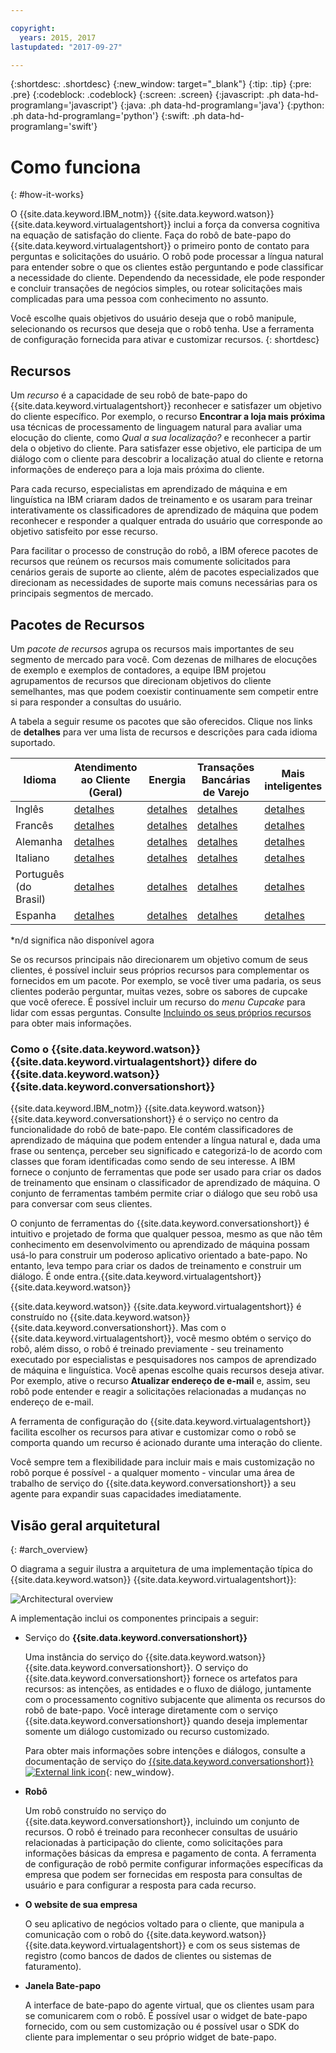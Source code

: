 ```yaml
---

copyright:
  years: 2015, 2017
lastupdated: "2017-09-27"

---
```


{:shortdesc: .shortdesc}
{:new_window: target="_blank"}
{:tip: .tip}
{:pre: .pre}
{:codeblock: .codeblock}
{:screen: .screen}
{:javascript: .ph data-hd-programlang='javascript'}
{:java: .ph data-hd-programlang='java'}
{:python: .ph data-hd-programlang='python'}
{:swift: .ph data-hd-programlang='swift'}

# Como funciona
{: #how-it-works}

O {{site.data.keyword.IBM_notm}} {{site.data.keyword.watson}} {{site.data.keyword.virtualagentshort}} inclui a força da conversa cognitiva na equação de satisfação do cliente. Faça do robô de bate-papo do {{site.data.keyword.virtualagentshort}} o primeiro ponto de contato para perguntas e solicitações do usuário. O robô pode processar a língua natural para entender sobre o que os clientes estão perguntando e pode classificar a necessidade do cliente. Dependendo da necessidade, ele pode responder e concluir transações de negócios simples, ou rotear solicitações mais complicadas para uma pessoa com conhecimento no assunto.

Você escolhe quais objetivos do usuário deseja que o robô manipule, selecionando os recursos que deseja que o robô tenha. Use a ferramenta de configuração fornecida para ativar e customizar recursos.
{: shortdesc}

## Recursos

Um *recurso* é a capacidade de seu robô de bate-papo do {{site.data.keyword.virtualagentshort}} reconhecer e satisfazer um objetivo do cliente específico. Por exemplo, o recurso **Encontrar a loja mais próxima** usa técnicas de processamento de linguagem natural para avaliar uma elocução do cliente, como *Qual a sua localização?* e reconhecer a partir dela o objetivo do cliente. Para satisfazer esse objetivo, ele participa de um diálogo com o cliente para descobrir a localização atual do cliente e retorna informações de endereço para a loja mais próxima do cliente.

Para cada recurso, especialistas em aprendizado de máquina e em linguística na IBM criaram dados de treinamento e os usaram para treinar interativamente os classificadores de aprendizado de máquina que podem reconhecer e responder a qualquer entrada do usuário que corresponde ao objetivo satisfeito por esse recurso.

Para facilitar o processo de construção do robô, a IBM oferece pacotes de recursos que reúnem os recursos mais comumente solicitados para cenários gerais de suporte ao cliente, além de pacotes especializados que direcionam as necessidades de suporte mais comuns necessárias para os principais segmentos de mercado.

## Pacotes de Recursos

Um *pacote de recursos* agrupa os recursos mais importantes de seu segmento de mercado para você. Com dezenas de milhares de elocuções de exemplo e exemplos de contadores, a equipe IBM projetou agrupamentos de recursos que direcionam objetivos do cliente semelhantes, mas que podem coexistir continuamente sem competir entre si para responder a consultas do usuário.

A tabela a seguir resume os pacotes que são oferecidos. Clique nos links de **detalhes** para ver uma lista de recursos e descrições para cada idioma suportado.

| Idioma | Atendimento ao Cliente (Geral) | Energia  | Transações Bancárias de Varejo | Mais inteligentes | Seguro |
|--------|--------------------------------|----------|--------------------------------|-------------------|--------|
| Inglês  | [detalhes](/docs/services/virtual-agent/capabilities_list_general_en.html)   | [detalhes](/docs/services/virtual-agent/capabilities_list_energy_en.html) | [detalhes](/docs/services/virtual-agent/capabilities_list_banking_en.html) | [detalhes](/docs/services/virtual-agent/capabilities_list_telco_en.html) | [detalhes](/docs/services/virtual-agent/capabilities_list_insurance_en.html) |
| Francês   | [detalhes](/docs/services/virtual-agent/capabilities_list_general_fr.html) | [detalhes](/docs/services/virtual-agent/capabilities_list_energy_fr.html) | [detalhes](/docs/services/virtual-agent/capabilities_list_banking_fr.html) | [detalhes](/docs/services/virtual-agent/capabilities_list_telco_fr.html) | n/d* |
| Alemanha   | [detalhes](/docs/services/virtual-agent/capabilities_list_general_de.html) | [detalhes](/docs/services/virtual-agent/capabilities_list_energy_de.html) | [detalhes](/docs/services/virtual-agent/capabilities_list_banking_de.html) | [detalhes](/docs/services/virtual-agent/capabilities_list_telco_fr.html) | n/d* |
| Italiano | [detalhes](/docs/services/virtual-agent/capabilities_list_general_it.html) | [detalhes](/docs/services/virtual-agent/capabilities_list_energy_it.html) | [detalhes](/docs/services/virtual-agent/capabilities_list_banking_it.html) | [detalhes](/docs/services/virtual-agent/capabilities_list_telco_it.html) | n/d* |
| Português (do Brasil) | [detalhes](/docs/services/virtual-agent/capabilities_list_general.html) | [detalhes](/docs/services/virtual-agent/capabilities_list_energy.html) | [detalhes](/docs/services/virtual-agent/capabilities_list_banking.html) | [detalhes](/docs/services/virtual-agent/capabilities_list_telco.html) | n/d* |
| Espanha | [detalhes](/docs/services/virtual-agent/capabilities_list_general_es.html) | [detalhes](/docs/services/virtual-agent/capabilities_list_energy_es.html) | [detalhes](/docs/services/virtual-agent/capabilities_list_banking_es.html) | [detalhes](/docs/services/virtual-agent/capabilities_list_telco_es.html) | n/d* |

*n/d significa não disponível agora

Se os recursos principais não direcionarem um objetivo comum de seus clientes, é possível incluir seus próprios recursos para complementar os fornecidos em um pacote. Por exemplo, se você tiver uma padaria, os seus clientes poderão perguntar, muitas vezes, sobre os sabores de cupcake que você oferece. É possível incluir um recurso do *menu Cupcake* para lidar com essas perguntas. Consulte [Incluindo os seus próprios recursos](add-custom-capabilities.html) para obter mais informações.

### Como o {{site.data.keyword.watson}} {{site.data.keyword.virtualagentshort}} difere do {{site.data.keyword.watson}} {{site.data.keyword.conversationshort}}

{{site.data.keyword.IBM_notm}} {{site.data.keyword.watson}} {{site.data.keyword.conversationshort}} é o serviço no centro da funcionalidade do robô de bate-papo. Ele contém classificadores de aprendizado de máquina que podem entender a língua natural e, dada uma frase ou sentença, perceber seu significado e categorizá-lo de acordo com classes que foram identificadas como sendo de seu interesse. A IBM fornece o conjunto de ferramentas que pode ser usado para criar os dados de treinamento que ensinam o classificador de aprendizado de máquina. O conjunto de ferramentas também permite criar o diálogo que seu robô usa para conversar com seus clientes.

O conjunto de ferramentas do {{site.data.keyword.conversationshort}} é intuitivo e projetado de forma que qualquer pessoa, mesmo as que não têm conhecimento em desenvolvimento ou aprendizado de máquina possam usá-lo para construir um poderoso aplicativo orientado a bate-papo. No entanto, leva tempo para criar os dados de treinamento e construir um diálogo. É onde entra.{{site.data.keyword.virtualagentshort}}  {{site.data.keyword.watson}}

{{site.data.keyword.watson}} {{site.data.keyword.virtualagentshort}} é construído no {{site.data.keyword.watson}} {{site.data.keyword.conversationshort}}. Mas com o {{site.data.keyword.virtualagentshort}}, você mesmo obtém o serviço do robô, além disso, o robô é treinado previamente - seu treinamento executado por especialistas e pesquisadores nos campos de aprendizado de máquina e linguística. Você apenas escolhe quais recursos deseja ativar. Por exemplo, ative o recurso **Atualizar endereço de e-mail** e, assim, seu robô pode entender e reagir a solicitações relacionadas a mudanças no endereço de e-mail.

A ferramenta de configuração do {{site.data.keyword.virtualagentshort}} facilita escolher os recursos para ativar e customizar como o robô se comporta quando um recurso é acionado durante uma interação do cliente.

Você sempre tem a flexibilidade para incluir mais e mais customização no robô porque é possível - a qualquer momento - vincular uma área de trabalho de serviço do {{site.data.keyword.conversationshort}} a seu agente para expandir suas capacidades imediatamente.

## Visão geral arquitetural 
{: #arch_overview}

O diagrama a seguir ilustra a arquitetura de uma implementação típica do {{site.data.keyword.watson}} {{site.data.keyword.virtualagentshort}}:

![Architectural overview](images/arch-overview.png)

A implementação inclui os componentes principais a seguir:

- Serviço do **{{site.data.keyword.conversationshort}}**

    Uma instância do serviço do {{site.data.keyword.watson}} {{site.data.keyword.conversationshort}}. O serviço do
{{site.data.keyword.conversationshort}} fornece os artefatos para recursos: as intenções, as entidades e o fluxo de diálogo, juntamente com o processamento
cognitivo subjacente que alimenta os recursos do robô de bate-papo. Você interage diretamente com o serviço {{site.data.keyword.conversationshort}} quando deseja implementar somente um diálogo customizado ou recurso customizado.

    Para obter mais informações sobre intenções e diálogos, consulte a  documentação de serviço do [{{site.data.keyword.conversationshort}} ![External link icon](../../icons/launch-glyph.svg "External link icon")](https://console.bluemix.net/docs/services/conversation/index.html#about "External link icon"){: new_window}.

- **Robô**

    Um robô construído no serviço do {{site.data.keyword.conversationshort}}, incluindo um conjunto de recursos. O robô é treinado para reconhecer
consultas de usuário relacionadas à participação do cliente, como solicitações para informações básicas da empresa e pagamento de conta. A ferramenta de configuração
de robô permite configurar informações específicas da empresa que podem ser fornecidas em resposta para consultas de usuário e para configurar a resposta para cada
recurso.

- **O website de sua empresa**

    O seu aplicativo de negócios voltado para o cliente, que manipula a comunicação com o robô do {{site.data.keyword.watson}}
{{site.data.keyword.virtualagentshort}} e com os seus sistemas de registro (como bancos de dados de clientes ou sistemas de faturamento).

- **Janela Bate-papo**

    A interface de bate-papo do agente virtual, que os clientes usam para se comunicarem com o robô. É possível usar o widget de bate-papo fornecido, com ou
sem customização ou é possível usar o SDK do cliente para implementar o seu próprio widget de bate-papo.
